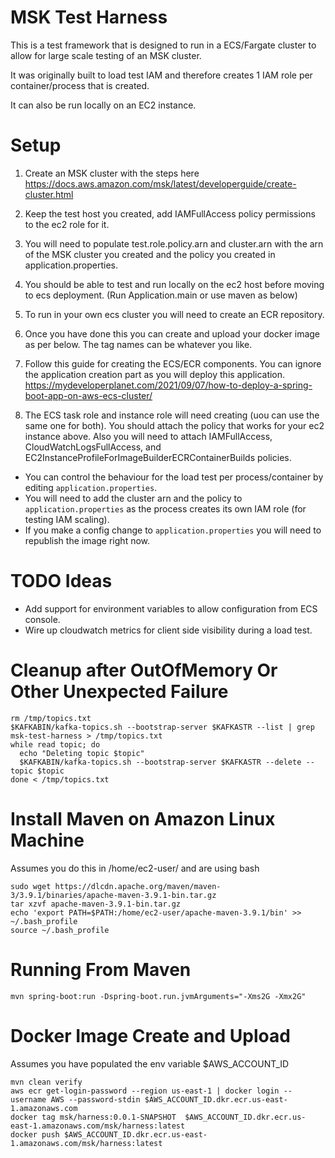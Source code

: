 MSK Test Harness
====
This is a test framework that is designed to run in a ECS/Fargate cluster to allow for large scale testing of an MSK cluster.

It was originally built to load test IAM and therefore creates 1 IAM role per container/process that is created.

It can also be run locally on an EC2 instance.

Setup
=====
1. Create an MSK cluster with the steps here
https://docs.aws.amazon.com/msk/latest/developerguide/create-cluster.html

2. Keep the test host you created, add IAMFullAccess policy permissions to the ec2 role for it.
3. You will need to populate test.role.policy.arn and cluster.arn with the arn of the MSK cluster you created and the policy you created in application.properties.
4. You should be able to test and run locally on the ec2 host before moving to ecs deployment. (Run Application.main or use maven as below)
5. To run in your own ecs cluster you will need to create an ECR repository.
6. Once you have done this you can create and upload your docker image as per below. The tag names can be whatever you like.
7. Follow this guide for creating the ECS/ECR components. You can ignore the application creation part as you will deploy this application. https://mydeveloperplanet.com/2021/09/07/how-to-deploy-a-spring-boot-app-on-aws-ecs-cluster/
8. The ECS task role and instance role will need creating (uou can use the same one for both). You should attach the policy that works for your ec2 instance above. Also you will need to attach IAMFullAccess, CloudWatchLogsFullAccess, 
and EC2InstanceProfileForImageBuilderECRContainerBuilds policies.

- You can control the behaviour for the load test per process/container by editing `application.properties`.
- You will need to add the cluster arn and the policy to `application.properties` as the process creates its own IAM role (for testing IAM scaling).
- If you make a config change to `application.properties` you will need to republish the image right now.

TODO Ideas
====
- Add support for environment variables to allow configuration from ECS console.
- Wire up cloudwatch metrics for client side visibility during a load test.

Cleanup after OutOfMemory Or Other Unexpected Failure
=========================
```
rm /tmp/topics.txt
$KAFKABIN/kafka-topics.sh --bootstrap-server $KAFKASTR --list | grep msk-test-harness > /tmp/topics.txt
while read topic; do
  echo "Deleting topic $topic"
  $KAFKABIN/kafka-topics.sh --bootstrap-server $KAFKASTR --delete --topic $topic 
done < /tmp/topics.txt
```

Install Maven on Amazon Linux Machine
==================
Assumes you do this in /home/ec2-user/ and are using bash
```
sudo wget https://dlcdn.apache.org/maven/maven-3/3.9.1/binaries/apache-maven-3.9.1-bin.tar.gz
tar xzvf apache-maven-3.9.1-bin.tar.gz
echo 'export PATH=$PATH:/home/ec2-user/apache-maven-3.9.1/bin' >> ~/.bash_profile
source ~/.bash_profile
```

Running From Maven
==================
```
mvn spring-boot:run -Dspring-boot.run.jvmArguments="-Xms2G -Xmx2G"
```

Docker Image Create and Upload
===================
Assumes you have populated the env variable $AWS_ACCOUNT_ID
```
mvn clean verify
aws ecr get-login-password --region us-east-1 | docker login --username AWS --password-stdin $AWS_ACCOUNT_ID.dkr.ecr.us-east-1.amazonaws.com
docker tag msk/harness:0.0.1-SNAPSHOT  $AWS_ACCOUNT_ID.dkr.ecr.us-east-1.amazonaws.com/msk/harness:latest
docker push $AWS_ACCOUNT_ID.dkr.ecr.us-east-1.amazonaws.com/msk/harness:latest
```
